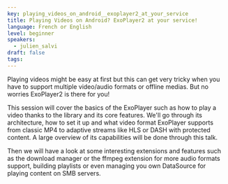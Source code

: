 ```yaml
---
key: playing_videos_on_android__exoplayer2_at_your_service
title: Playing Videos on Android? ExoPlayer2 at your service!
language: French or English
level: beginner
speakers:
  - julien_salvi
draft: false
tags:
---
```

Playing videos might be easy at first but this can get very tricky when you have to support multiple video/audio formats or offline medias. But no worries ExoPlayer2 is there for you!

This session will cover the basics of the ExoPlayer such as how to play a video thanks to the library and its core features. We'll go through its architecture, how to set it up and what video format ExoPlayer supports from classic MP4 to adaptive streams like HLS or DASH with protected content. A large overview of its capabilities will be done through this talk.

Then we will have a look at some interesting extensions and features such as the download manager or the ffmpeg extension for more audio formats support, building playlists or even managing you own DataSource for playing content on SMB servers.
